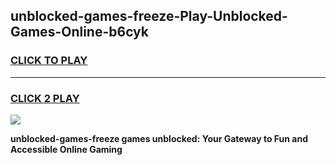 
## unblocked-games-freeze-Play-Unblocked-Games-Online-b6cyk
<h3>
<a href="https://premium76.site?title=unblocked-games-freeze&ref=25A">CLICK TO PLAY</a></h3>
<hr>

<h3>
<a href="https://premium76.site?title=unblocked-games-freeze&ref=25A">CLICK 2 PLAY</a>
  
</h3>

<a href="https://premium76.site?title=unblocked-games-freeze&ref=25A"><img src="https://clearcache.store/games.png"></a>


**unblocked-games-freeze games unblocked: Your Gateway to Fun and Accessible Online Gaming**
